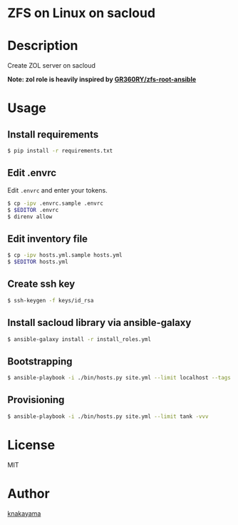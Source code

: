 ZFS on Linux on sacloud
=======================

# Description

Create ZOL server on sacloud

**Note: zol role is heavily inspired by [GR360RY/zfs-root-ansible](https://github.com/GR360RY/zfs-root-ansible)**

# Usage

## Install requirements

```bash
$ pip install -r requirements.txt
```

## Edit .envrc

Edit `.envrc` and enter your tokens.

```bash
$ cp -ipv .envrc.sample .envrc
$ $EDITOR .envrc
$ direnv allow
```

## Edit inventory file

```bash
$ cp -ipv hosts.yml.sample hosts.yml
$ $EDITOR hosts.yml
```

## Create ssh key

```bash
$ ssh-keygen -f keys/id_rsa
```

## Install sacloud library via ansible-galaxy

```bash
$ ansible-galaxy install -r install_roles.yml
```

## Bootstrapping

```bash
$ ansible-playbook -i ./bin/hosts.py site.yml --limit localhost --tags bootstrap -vvv
```

## Provisioning

```bash
$ ansible-playbook -i ./bin/hosts.py site.yml --limit tank -vvv
```

# License

MIT

# Author

[knakayama](https://github.com/knakayama)
